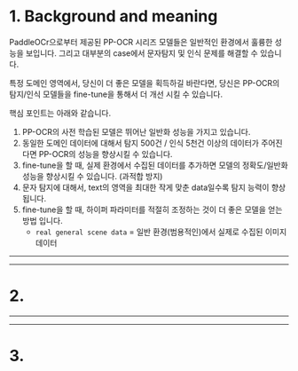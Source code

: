 # 1. Background and meaning

PaddleOCr으로부터 제공된 PP-OCR 시리즈 모델들은 일반적인 환경에서 훌륭한 성능을 보입니다.
그리고 대부분의 case에서 문자탐지 및 인식 문제를 해결할 수 있습니다.

특정 도메인 영역에서,
당신이 더 좋은 모델을 획득하길 바란다면, 당신은 PP-OCR의 탐지/인식 모델들을 fine-tune을 통해서 더 개선 시킬 수 있습니다.

핵심 포인트는 아래와 같습니다.
1. PP-OCR의 사전 학습된 모델은 뛰어난 일반화 성능을 가지고 있습니다.
2. 동일한 도메인 데이터에 대해서 탐지 500건 / 인식 5천건 이상의 데이터가 주어진다면 PP-OCR의 성능을 향상시킬 수 있습니다.
3. fine-tune을 할 때, 실제 환경에서 수집된 데이터를 추가하면 모델의 정확도/일반화 성능을 향상시킬 수 있습니다.  (과적합 방지)
4. 문자 탐지에 대해서, text의 영역을 최대한 작게 맞춘 data일수록 탐지 능력이 향상됩니다.
5. fine-tune을 할 때, 하이퍼 파라미터를 적절히 조정하는 것이 더 좋은 모델을 얻는 방법 입니다.
   * `real general scene data` = 일반 환경(범용적인)에서 실제로 수집된 이미지 데이터

___
___
# 2.

___
___
# 3. 